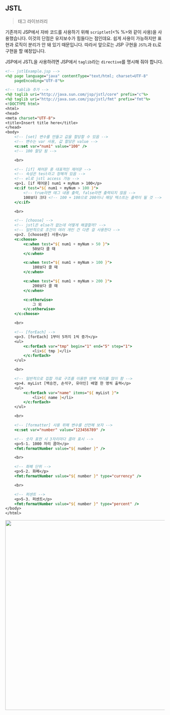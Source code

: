 ## JSTL
> 태그 라이브러리

기존까지 JSP에서 자바 코드를 사용하기 위해 <code>scriptlet</code>(<% %>와 같이 사용)을 사용했습니다. 이것의 단점은 유지보수가 힘들다는 점인데요. 쉽게 사용이 가능하지만 표현과 로직이 분리가 안 돼 있기 때문입니다. 따라서 앞으로는 JSP 구현을 <code>JSTL</code>과 <code>EL</code>로 구현을 할 예정입니다.

JSP에서 JSTL을 사용하려면 JSP에서 <code>taglib</code>라는 <code>directive</code>를 명시해 줘야 합니다.
```jsp
<!-- jstlExample.jsp -->
<%@ page language="java" contentType="text/html; charset=UTF-8"
	pageEncoding="UTF-8"%>

<!-- tablib 추가 -->
<%@ taglib uri="http://java.sun.com/jsp/jstl/core" prefix="c"%>
<%@ taglib uri="http://java.sun.com/jsp/jstl/fmt" prefix="fmt"%>
<!DOCTYPE html>
<html>
<head>
<meta charset="UTF-8">
<title>Insert title here</title>
</head>
<body>
	<!-- [set] 변수를 만들고 값을 할당할 수 있음 -->
	<!-- 변수는 var 사용, 값 할당은 value -->
	<c:set var="num1" value="100" />
	<!-- 100 할당 됨 -->

	<br>

	<!-- [if] 제어문 중 대표적인 제어문 -->
	<!-- 속성은 test라고 정해져 있음 -->
	<!-- el로 jstl access 가능 -->
	<p>1. [if 제어문] num1 + myNum > 100</p>
	<c:if test="${ num1 + myNum > 100 }">
		<!-- true라면 태그 내용 출력, false라면 출력되지 않음 -->
		100보다 크다 <!-- 100 + 100으로 200이니 해당 텍스트는 출력이 될 것 -->
	</c:if>

	<br>

	<!-- [choose] -->
	<!-- jstl은 else가 없는데 어떻게 해결할까? -->
	<!-- 일반적으로 조건이 여러 개인 건 다른 걸 사용한다 -->
	<p>2. [choose문] 사용</p>
	<c:choose>
		<c:when test="${ num1 + myNum > 50 }">
			50보다 클 때
		</c:when>

		<c:when test="${ num1 + myNum > 100 }">
			100보다 클 때
		</c:when>

		<c:when test="${ num1 + myNum > 200 }">
			200보다 클 때
		</c:when>

		<c:otherwise>
			그 외	
		</c:otherwise>
	</c:choose>

	<br>

	<!-- [forEach] -->
	<p>3. [forEach] 1부터 5까지 1씩 증가</p>
	<ul>
		<c:forEach var="tmp" begin="1" end="5" step="1">
			<li>${ tmp }</li>
		</c:forEach>
	</ul>

	<br>

	<!-- 일반적으로 집합 자료 구조를 이용한 반복 처리를 많이 함 -->
	<p>4. myList [백승전, 손석구, 유아인] 배열 한 명씩 출력</p>
	<ul>
		<c:forEach var="name" items="${ myList }">
			<li>${ name }</li>
		</c:forEach>
	</ul>

	<br>

	<!-- [formatter] 사용 위해 변수를 선언해 보자 -->
	<c:set var="number" value="123456789" />

	<!-- 숫자 표현 시 3자리마다 콤마 표시 -->
	<p>5-1. 1000 자리 콤마</p>
	<fmt:formatNumber value="${ number }" />

	<br>

	<!-- 화폐 단위 -->
	<p>5-2. 화폐</p>
	<fmt:formatNumber value="${ number }" type="currency" />

	<br>

	<!-- 퍼센트 -->
	<p>5-3. 퍼센트</p>
	<fmt:formatNumber value="${ number }" type="percent" />
</body>
</html>
```

<img src="https://user-images.githubusercontent.com/85447054/221482591-297316c6-305c-4f5f-8e35-e16c7949c4d7.png" width="600" />
